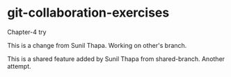 # git-collaboration-exercises
Chapter-4 try

This is a change from Sunil Thapa.  Working on other's branch.

This is a shared feature added by Sunil Thapa from shared-branch. Another attempt.